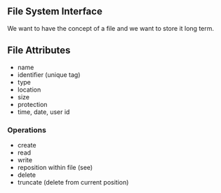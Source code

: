 File System Interface
-----
We want to have the concept of a file and we want to store it long term.

## File Attributes
- name
- identifier (unique tag)
- type
- location
- size
- protection
- time, date, user id

### Operations
- create
- read
- write
- reposition within file (see)
- delete
- truncate (delete from current position)